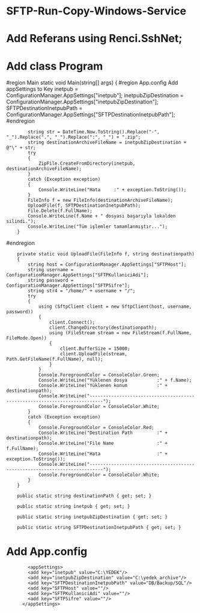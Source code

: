 # SFTP-Run-Copy-Windows-Service
# Add Referans using Renci.SshNet; 

# Add class Program
#region Main
static void Main(string[] args)
        {
            #region App.config Add appSettings to Key
            inetpub = ConfigurationManager.AppSettings["inetpub"];
            inetpubZipDestination = ConfigurationManager.AppSettings["inetpubZipDestination"];
            SFTPDestinationInetpubPath = ConfigurationManager.AppSettings["SFTPDestinationInetpubPath"];
            #endregion
            
            string str = DateTime.Now.ToString().Replace("-", "_").Replace(".", "_").Replace(":", "_") + ".zip";
            string destinationArchiveFileName = inetpubZipDestination + @"\" + str;
            try
            {
                ZipFile.CreateFromDirectory(inetpub, destinationArchiveFileName);
            }
            catch (Exception exception)
            {
                Console.WriteLine("Hata     :" + exception.ToString());
            }
            FileInfo f = new FileInfo(destinationArchiveFileName);
            UploadFile(f, SFTPDestinationInetpubPath);
            File.Delete(f.FullName);
            Console.WriteLine(f.Name + " dosyası başarıyla lokalden silindi.");
            Console.WriteLine("Tüm işlemler tamamlanmıştır...");
        }
  #endregion
  
        private static void UploadFile(FileInfo f, string destinationpath)
        {
            string host = ConfigurationManager.AppSettings["SFTPHost"];
            string username = ConfigurationManager.AppSettings["SFTPKullaniciAdi"];
            string password = ConfigurationManager.AppSettings["SFTPSifre"];
            string str4 = "/home/" + username + "/";
            try
            {
                using (SftpClient client = new SftpClient(host, username, password))
                {
                    client.Connect();
                    client.ChangeDirectory(destinationpath);
                    using (FileStream stream = new FileStream(f.FullName, FileMode.Open))
                    {
                        client.BufferSize = 15000;
                        client.UploadFile(stream, Path.GetFileName(f.FullName), null);
                    }
                }
                Console.ForegroundColor = ConsoleColor.Green;
                Console.WriteLine("Yüklenen dosya           :" + f.Name);
                Console.WriteLine("Yüklenen konum           :" + destinationpath);
                Console.WriteLine("---------------------------------------------------------------------------");
                Console.ForegroundColor = ConsoleColor.White;
            }
            catch (Exception exception)
            {
                Console.ForegroundColor = ConsoleColor.Red;
                Console.WriteLine("Destination Path         :" + destinationpath);
                Console.WriteLine("File Name                :" + f.FullName);
                Console.WriteLine("Hata                     :" + exception.ToString());
                Console.WriteLine("---------------------------------------------------------------------------");
                Console.ForegroundColor = ConsoleColor.White;
            }
        }

        public static string destinationPath { get; set; }

        public static string inetpub { get; set; }

        public static string inetpubZipDestination { get; set; }

        public static string SFTPDestinationInetpubPath { get; set; }
        
# Add App.config      
        	<appSettings>
            <add key="inetpub" value="C:\YEDEK"/>
            <add key="inetpubZipDestination" value="C:\yedek_archive"/>
            <add key="SFTPDestinationInetpubPath" value="DB/Backup/SQL"/>
            <add key="SFTPHost" value=""/>
            <add key="SFTPKullaniciAdi" value=""/>
            <add key="SFTPSifre" value=""/>
          </appSettings>

